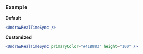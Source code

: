 ### Example

**Default**
```jsx
<UndrawRealTimeSync />
```

**Customized**
```jsx
<UndrawRealTimeSync primaryColor="#41B883" height="100" />
```
